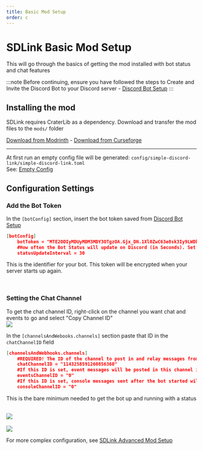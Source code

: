 ```yaml
---
title: Basic Mod Setup
order: c
---
```


# SDLink Basic Mod Setup

This will go through the basics of getting the mod installed with bot status and chat features  

:::note
Before continuing, ensure you have followed the steps to Create and Invite the Discord Bot to your Discord server - [Discord Bot Setup](./bot-creation.md)
:::

## Installing the mod

SDLink requires CraterLib as a dependency. Download and transfer the mod files to the `mods/` folder

[Download from Modrinth](https://modrinth.com/mod/craterlib) - [Download from Curseforge](https://www.curseforge.com/minecraft/mc-mods/craterlib)

***

At first run an empty config file will be generated: `config/simple-discord-link/simple-discord-link.toml`  
See: [Empty Config](./empty-config.md)

## Configuration Settings

### Add the Bot Token

In the `[botConfig]` section, insert the bot token saved from [Discord Bot Setup](./bot-creation.md)

```json
[botConfig]
	botToken = "MTE2ODIyMDUyMDM3MDY3OTgzOA.Gjx_DN.1Xl0ZwC63e8sk3Iy9LWDhu2l9DD0oSIr39RcOI"
	#How often the Bot Status will update on Discord (in Seconds). Set to 0 to disable
	statusUpdateInterval = 30
```

This is the identifier for your bot. This token will be encrypted when your server starts up again.

&nbsp;

### Setting the Chat Channel

To get the chat channel ID, right-click on the channel you want chat and events to go and select "Copy Channel ID"<br>![](https://cdn.firstdark.dev/docs/sdlink-wiki/mod-config1.png)

In the `[channelsAndWebooks.channels]` section paste that ID in the `chatChannelID` field

```json
[channelsAndWebhooks.channels]
	#REQUIRED! The ID of the channel to post in and relay messages from. This is still needed, even in webhook mode
	chatChannelID = "1143258591260856360"
	#If this ID is set, event messages will be posted in this channel instead of the chat channel
	eventsChannelID = "0"
	#If this ID is set, console messages sent after the bot started will be relayed here
	consoleChannelID = "0"
```

This is the bare minimum needed to get the bot up and running with a status

<br>![](https://cdn.firstdark.dev/docs/sdlink-wiki/mod-config3.png)  
<br>![](https://cdn.firstdark.dev/docs/sdlink-wiki/mod-config2.png)

For more complex configuration, see [SDLink Advanced Mod Setup](webhook-config.md)
